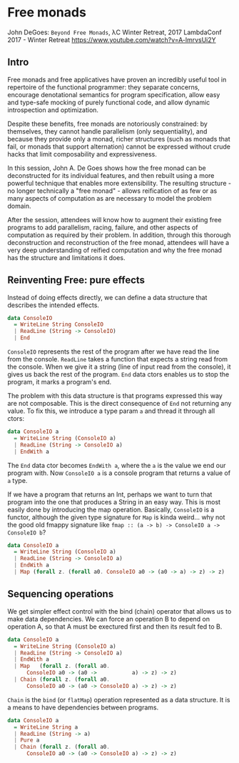 # Free monads

John DeGoes: `Beyond Free Monads`, λC Winter Retreat, 2017
LambdaConf 2017 - Winter Retreat
https://www.youtube.com/watch?v=A-lmrvsUi2Y

## Intro

Free monads and free applicatives have proven an incredibly useful tool in repertoire of the functional programmer: they separate concerns, encourage denotational semantics for program specification, allow easy and type-safe mocking of purely functional code, and allow dynamic introspection and optimization.

Despite these benefits, free monads are notoriously constrained: by themselves, they cannot handle parallelism (only sequentiality), and because they provide only a monad, richer structures (such as monads that fail, or monads that support alternation) cannot be expressed without crude hacks that limit composability and expressiveness.

In this session, John A. De Goes shows how the free monad can be deconstructed for its individual features, and then rebuilt using a more powerful technique that enables more extensibility. The resulting structure - no longer technically a "free monad" - allows reification of as few or as many aspects of computation as are necessary to model the problem domain.

After the session, attendees will know how to augment their existing free programs to add parallelism, racing, failure, and other aspects of computation as required by their problem. In addition, through this thorough deconstruction and reconstruction of the free monad, attendees will have a very deep understanding of reified computation and why the free monad has the structure and limitations it does.

## Reinventing Free: pure effects

Instead of doing effects directly, we can define a data structure that describes the intended effects.

```hs
data ConsoleIO
  = WriteLine String ConsoleIO
  | ReadLine (String -> ConsoleIO)
  | End
```

`ConsoleIO` represents the rest of the program after we have read the line from the console. `ReadLine` takes a function that expects a string read from the console. When we give it a string (line of input read from the console), it gives us back the rest of the program. `End` data ctors enables us to stop the program, it marks a program's end.

The problem with this data structure is that programs expressed this way are not composable. This is the direct consequence of `End` not returning any value. To fix this, we introduce a type param `a` and thread it through all ctors:

```hs
data ConsoleIO a
  = WriteLine String (ConsoleIO a)
  | ReadLine (String -> ConsoleIO a)
  | EndWith a
```

The `End` data ctor becomes `EndWith a`, where the `a` is the value we end our program with. Now `ConsoleIO a` is a console program that returns a value of `a` type.

If we have a program that returns an Int, perhaps we want to turn that program into the one that produces a String in an easy way. This is most easily done by introducing the map operation. Basically, `ConsoleIO` is a functor, although the given type signature for `Map` is kinda weird… why not the good old fmappy signature like `fmap :: (a -> b) -> ConsoleIO a -> ConsoleIO b`?

```hs
data ConsoleIO a
  = WriteLine String (ConsoleIO a)
  | ReadLine (String -> ConsoleIO a)
  | EndWith a
  | Map (forall z. (forall a0. ConsoleIO a0 -> (a0 -> a) -> z) -> z)
```

## Sequencing operations

We get simpler effect control with the bind (chain) operator that allows us to make data dependencies. We can force an operation B to depend on operation A, so that A must be exectured first and then its result fed to B.

```hs
data ConsoleIO a
  = WriteLine String (ConsoleIO a)
  | ReadLine (String -> ConsoleIO a)
  | EndWith a
  | Map   (forall z. (forall a0.
      ConsoleIO a0 -> (a0 ->           a) -> z) -> z)
  | Chain (forall z. (forall a0.
      ConsoleIO a0 -> (a0 -> ConsoleIO a) -> z) -> z)
```

`Chain` is the `bind` (or `flatMap`) operation represented as a data structure. It is a means to have dependencies between programs.

```hs
data ConsoleIO a
  = WriteLine String a
  | ReadLine (String -> a)
  | Pure a
  | Chain (forall z. (forall a0.
      ConsoleIO a0 -> (a0 -> ConsoleIO a) -> z) -> z)
```
